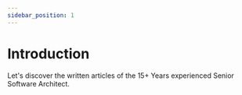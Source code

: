 ```yaml
---
sidebar_position: 1
---
```


# Introduction

Let's discover the written articles of the 15+ Years experienced Senior Software Architect.